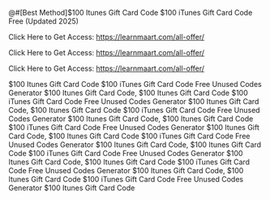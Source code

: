 @#[Best Method]$100 Itunes Gift Card Code $100 iTunes Gift Card Code Free (Updated 2025)

Click Here to Get Access: https://learnmaart.com/all-offer/

Click Here to Get Access: https://learnmaart.com/all-offer/

Click Here to Get Access: https://learnmaart.com/all-offer/

$100 Itunes Gift Card Code $100 iTunes Gift Card Code Free Unused Codes Generator $100 Itunes Gift Card Code, $100 Itunes Gift Card Code $100 iTunes Gift Card Code Free Unused Codes Generator $100 Itunes Gift Card Code, $100 Itunes Gift Card Code $100 iTunes Gift Card Code Free Unused Codes Generator $100 Itunes Gift Card Code, $100 Itunes Gift Card Code $100 iTunes Gift Card Code Free Unused Codes Generator $100 Itunes Gift Card Code, $100 Itunes Gift Card Code $100 iTunes Gift Card Code Free Unused Codes Generator $100 Itunes Gift Card Code, $100 Itunes Gift Card Code $100 iTunes Gift Card Code Free Unused Codes Generator $100 Itunes Gift Card Code, $100 Itunes Gift Card Code $100 iTunes Gift Card Code Free Unused Codes Generator $100 Itunes Gift Card Code, $100 Itunes Gift Card Code $100 iTunes Gift Card Code Free Unused Codes Generator $100 Itunes Gift Card Code
